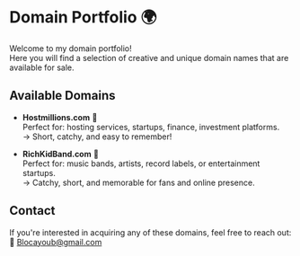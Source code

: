 # Domain Portfolio 🌍  

Welcome to my domain portfolio!  
Here you will find a selection of creative and unique domain names that are available for sale.  

## Available Domains

- **Hostmillions.com** 💼  
  Perfect for: hosting services, startups, finance, investment platforms.  
  → Short, catchy, and easy to remember!

- **RichKidBand.com** 🎵  
  Perfect for: music bands, artists, record labels, or entertainment startups.  
  → Catchy, short, and memorable for fans and online presence.

## Contact
If you're interested in acquiring any of these domains, feel free to reach out:  
📧 Blocayoub@gmail.com